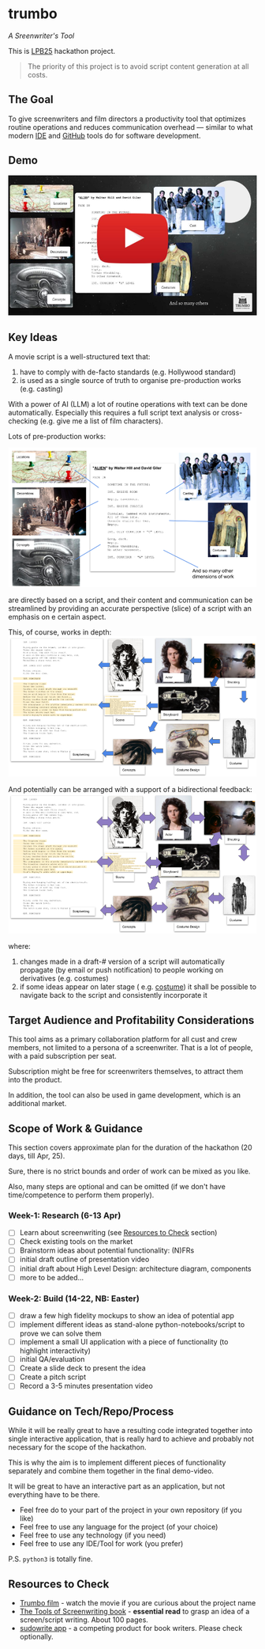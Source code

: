 # trumbo

_A Sreenwriter's Tool_

This is [LPB25](https://www.kxsb.org/lpb25) hackathon project.

> The priority of this project is to avoid script content generation at all costs.

## The Goal

To give screenwriters and film directors a productivity tool
that optimizes routine operations and reduces communication overhead —
similar to what modern [IDE](https://www.jetbrains.com/idea/) and [GitHub](https://github.com/) tools do for software
development.

## Demo

[![Watch the demo videp](assets/demo-cover.jpg)](https://www.youtube.com/watch?v=rBilzrJir-M)

## Key Ideas

A movie script is a well-structured text that:

1) have to comply with de-facto standards (e.g. Hollywood standard)
2) is used as a single source of truth to organise pre-production works (e.g. casting)

With a power of AI (LLM) a lot of routine operations with text can be done automatically.
Especially this requires a full script text analysis or cross-checking (e.g. give me a list of film characters).

Lots of pre-production works:

![script-dimensions.png](assets/script-dimensions.png)

are directly based on a script, and their content and communication can be streamlined
by providing an accurate perspective (slice) of a script with an emphasis on e certain aspect.

This, of course, works in depth:
![pre-production-dependencies.png](assets/pre-production-dependencies.png)

And potentially can be arranged with a support of a bidirectional feedback:
![script-feedback-and-iterations.png](assets/script-feedback-and-iterations.png)

where:

1) changes made in a draft-# version of a script will automatically propagate (by email or push notification) to people
   working on derivatives (e.g. costumes)
2) if some ideas appear on later stage (
   e.g. [costume](https://en.wikipedia.org/wiki/Predator_(fictional_species)#:~:text=The%20Predator%20was%20originally%20designed,weeks%2C%20ending%20in%20February%201987.))
   it shall be possible to navigate back to the script and consistently incorporate it

## Target Audience and Profitability Considerations

This tool aims as a primary collaboration platform for all cust and crew members,
not limited to a persona of a screenwriter. That is a lot of people, with a paid subscription per seat.

Subscription might be free for screenwriters themselves, to attract them into the product.

In addition, the tool can also be used in game development, which is an additional market.

## Scope of Work & Guidance

This section covers approximate plan for the duration of the hackathon (20 days, till Apr, 25).

Sure, there is no strict bounds and order of work can be mixed as you like.

Also, many steps are optional and can be omitted (if we don't have time/competence to perform them properly).

### Week-1: Research (6-13 Apr)

- [ ] Learn about screenwriting (see [Resources to Check](#resources-to-check) section)
- [ ] Check existing tools on the market
- [ ] Brainstorm ideas about potential functionality: (N)FRs
- [ ] initial draft outline of presentation video
- [ ] initial draft about High Level Design: architecture diagram, components
- [ ] more to be added...

### Week-2: Build (14-22, NB: Easter)

- [ ] draw a few high fidelity mockups to show an idea of potential app
- [ ] implement different ideas as stand-alone python-notebooks/script to prove we can solve them
- [ ] implement a small UI application with a piece of functionality (to highlight interactivity)
- [ ] initial QA/evaluation
- [ ] Create a slide deck to present the idea
- [ ] Create a pitch script
- [ ] Record a 3-5 minutes presentation video

## Guidance on Tech/Repo/Process

While it will be really great to have a resulting code integrated together
into single interactive application, that is really hard to achieve and probably
not necessary for the scope of the hackathon.

This is why the aim is to implement different pieces of functionality
separately and combine them together in the final demo-video.

It will be great to have an interactive part as an application,
but not everything have to be there.

- Feel free do to your part of the project in your own repository (if you like)
- Feel free to use any language for the project (of your choice)
- Feel free to use any technology (if you need)
- Feel free to use any IDE/Tool for work (you prefer)

P.S. `python3` is totally fine.

## Resources to Check

- [Trumbo film](https://en.wikipedia.org/wiki/Trumbo_(2015_film)) - watch the movie if you are curious about the project
  name
- [The Tools of Screenwriting book](https://www.amazon.co.uk/gp/product/0312119089) - **essential read** to grasp an
  idea of a screen/script writing. About 100 pages.
- [sudowrite app](https://sudowrite.com/) - a competing product for book writers. Please check optionally.


